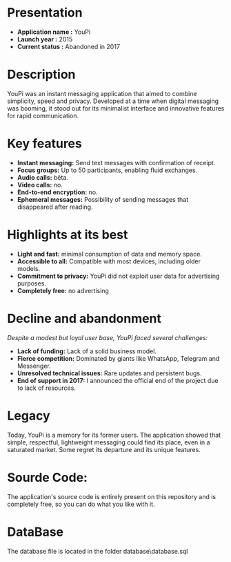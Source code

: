 # Presentation  
- **Application name :** YouPi  
- **Launch year :** 2015  
- **Current status :** Abandoned in 2017


# Description 
YouPi was an instant messaging application that aimed to combine simplicity, speed and privacy. Developed at a time when digital messaging was booming, it stood out for its minimalist interface and innovative features for rapid communication.

# Key features
- **Instant messaging:** Send text messages with confirmation of receipt.  
- **Focus groups:** Up to 50 participants, enabling fluid exchanges.  
- **Audio calls:** bêta.  
- **Video calls:** no.  
- **End-to-end encryption:** no.  
- **Ephemeral messages:** Possibility of sending messages that disappeared after reading.  

# Highlights at its best
- **Light and fast:** minimal consumption of data and memory space.  
- **Accessible to all:** Compatible with most devices, including older models.  
- **Commitment to privacy:** YouPi did not exploit user data for advertising purposes.  
- **Completely free:** no advertising  

# Decline and abandonment
*Despite a modest but loyal user base, YouPi faced several challenges:*  
- **Lack of funding:** Lack of a solid business model.  
- **Fierce competition:** Dominated by giants like WhatsApp, Telegram and Messenger.  
- **Unresolved technical issues:** Rare updates and persistent bugs.  
- **End of support in 2017:** I announced the official end of the project due to lack of resources.  

# Legacy
Today, YouPi is a memory for its former users. The application showed that simple, respectful, lightweight messaging could find its place, even in a saturated market. Some regret its departure and its unique features.

# Sourde Code:
The application's source code is entirely present on this repository and is completely free, so you can do what you like with it.

# DataBase
The database file is located in the folder database\database.sql
